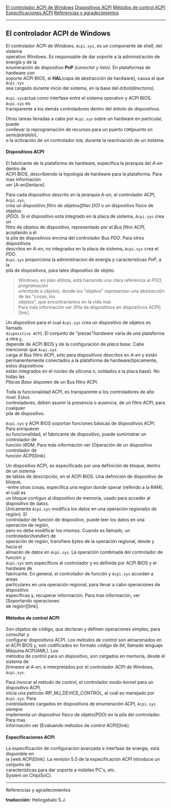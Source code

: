 <a href="#i1">El controlador ACPI de Windows</a>
[Dispositivos ACPI](#i2)
[Métodos de control ACPI](#i3)
[Especificaciones ACPI](#i4)
[Referencias y agradecimientos](#i5)

***************

## <a name="i1">El controlador ACPI de Windows</a> ##

El controlador ACPI de Windows, `Acpi.sys`, es un componente de shell, del sistema  
operativo Windows. Es responsable de dar soporte a la administración de energía y de la  
enumeración de dispositivo __PnP__ _(conectar y listo)_. En plataformas de hardware con  
soporte ACPI BIOS, el __HAL__(capa de abstracción de hardware), causa el que `Acpi.sys`  
sea cargado durante inicio del sistema, en la base del _árbol(directorio)_.  

`Acpi.sys`actua como interfase entre el sistema operativo y ACPI BIOS. `Acpi.sys` es  
transparente a los demás controladores dentro del _árbolo de dispositivos_.  

Otras tareas llevadas a cabo por `Acpi.sys` sobre un hardware en particular, puede  
conllevar la reprogramación de recursos para un puerto `COM`(_puerto en serie/paralelo_),  
o la activación de un controlador `USB`, durante la reactivación de un sistema.  

#### <a name="i2">Dispositivos ACPI</a> ####


El fabricante de la plataforma de hardware, especifica la jerarquía del _A-en_ dentro de  
ACPI BIOS, describiendo la topología de hardware para la plataforma. Para mas información  
ver [A-en][enlace].  

Para cada dispositivo descrito en la jerarquía _A-en_, el controlador ACPI, `Acpi.sys`,  
crea un dispositivo _filtro de objetos(filter DO)_ o un dispositivo físico de objetos  
(_PDO_). Si el dispositivo está integrado en la placa de sistema, `Acpi.sys` crea un  
filtro de objetos de dispositivo, representado por el _Bus filtro ACPI_, acoplando a él  
la pila de dispositivos encima del controlador Bus _PDO_. Para otros dispositivos  
descritos en _A-en_, no integrados en la placa de sistema, `Acpi.sys` crea el _PDO_.  
`Acpi.sys` proporciona la administracion de energía y características _PnP_, a la  
pila de dispositivos, para tales dispositivo de objeto.  
> Windows, en plan elitista, está haciendo una clara referencia al _POO, programación  
orientada a objetos_, donde los "objetos" representan una abstracción de las "cosas, los  
objetos", que encontraríamos en la vida real.  
Para más información ver [Pila de dispositivos en dispositivos ACPI][link]  

Un dispositivo para el cual `Acpi.sys` crea un dispositivo de objetos es llamado  
`dispositivo ACPI`. El conjunto de "piezas"_hardware_ varía de una plataforma a otra y,  
depende de ACPI BIOS y de la configuración de _placa base_. Cabe mencionar que `Acpi.sys`  
carga el Bus filtro ACPI, sólo para dispositivos descritos en _A-en_ y están  
permanentemente conectados a la plataforma de hardware(típicamente, estos dispositivos  
están integrados en el núcleo de silicona o, soldados a la placa base). No todas las  
_Placas Base_ disponen de un Bus filtro ACPI.  

Toda la funcionalidad ACPI, es transparente a los controladores de alto nivel. Estos  
controladores, deben asumir la presencia o ausencia, de un filtro ACPI, para cualquier  
pila de dispositivo.  

`Acpi.sys` y ACPI BIOS soportan funciones básicas de dispositivos ACPI. Para enriquecer  
su funcionalidad, el fabricante de dispositivo, puede suministrar un controlador de  
función _WDM_. Para más información ver [Operación de un dispositivo controlador de  
función ACPI][link].  

Un dispositivo ACPI, es especificado por una definición de bloque, dentro de un sistema  
de tablas de descripción, en el ACPI BIOS. Una definición de dispositivo de bloque,  
-entre otras cosas, especifica una region donde operar (referido a la RAM), el cuál es  
un bloque contiguo al dispositivo de memoria, usado para acceder al dispositivo de datos.  
Únicamente `Acpi.sys` modifica los datos en una operación regional(o de región). El  
controlador de función de dispositivo, puede leer los datos en una operación de región,  
pero no debe modificar los mismos. Cuando es llamado, un controlador(_handler_) de  
operación de región, transfiere _bytes_ de la operación regional, desde y hacia el  
almacén de datos en `Acpi.sys`. La operación combinada del controlador de función y  
`Acpi.sys` son específicos al controlador y es definida por ACPI BIOS y el hardware de  
fabricante. En general, el controlador de función y `Acpi.sys` acceden a areas  
particulares en una operación regional, para llevar a cabo operaciones de dispositivo  
específicas y, recuperar información. Para mas información, ver [Soportando operaciones  
de región][link].  

#### <a name="i3">Métodos de control ACPI</a> ####



Son objetos de código, que declaran y definen operaciones simples, para consultar y  
configurar dispositivos ACPI. Los _métodos de control_ son almacenados en el ACPI BIOS y, son   codificados en formato _código de bit_, llamado lenguaje Máquina ACPI(AML). Los  
métodos de control para un dispositivo, son cargados en memoria, desde el sistema de  
_firmware_ al A-en, e interpretados por el controlador ACPI de Windows, `Acpi.sys`.  

Para invocar al método de control, el controlador _modo-kernel_ para un dispositivo ACPI,  
inicia una petición IRP_MJ_DEVICE_CONTROL, el cuál es manejado por `Acpi.sys`. Para  
controladores cargados en dispositivos de enumeración ACPI, `Acpi.sys` siempre  
implementa un dispositivo físico de objeto(PDO) en la pila del controlador. Para mas  
información ver [Evaluando métodos de control ACPI][link].  

#### <a name="i4">Especificaciones ACPI</a> ####


La especificación de configuración avanzada e interfase de energía, está disponible en  
la [web ACPI][link]. La revisión 5.0 de la especificación ACPI introduce un conjunto de  
características para dar soporte a móbiles PC's, etc.  
System on Chip(SoC).  

***************

<a name="i5">Referencias y agradecimientos</a>



__traducción:__ Heliogabalo S.J.



